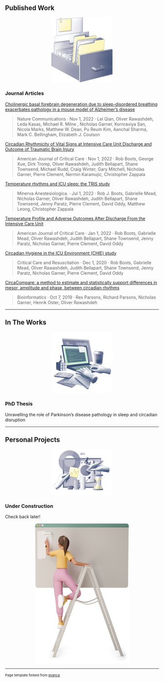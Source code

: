 ## Published Work

<p align="center">
<img src="images/haze-box-with-documents.png?raw=true" width="200"/>
</p>

### Journal Articles

[Cholinergic basal forebrain degeneration due to sleep-disordered breathing exacerbates pathology in a mouse model of Alzheimer’s disease](https://www.nature.com/articles/s41467-022-33624-y)

> Nature Communications · Nov 1, 2022 · Lei Qian, Oliver Rawashdeh, Leda Kasas, Michael R. Milne , Nicholas Garner, Kornraviya San, Nicola Marks, Matthew W. Dean, Pu Reum Kim, Aanchal Sharma, Mark C. Bellingham, Elizabeth J. Coulson

[Circadian Rhythmicity of Vital Signs at Intensive Care Unit Discharge and Outcome of Traumatic Brain Injury](https://doi.org/10.4037/ajcc2022821)
> American Journal of Critical Care · Nov 1, 2022 · Rob Boots, George Xue, Dirk Tromp, Oliver Rawashdeh, Judith Bellapart, Shane Townsend, Michael Rudd, Craig Winter, Gary Mitchell, Nicholas Garner, Pierre Clement, Nermin Karamujic, Christopher Zappala

[Temperature rhythms and ICU sleep: the TRIS study](https://www.minervamedica.it/en/journals/minerva-anestesiologica/article.php?cod=R02Y2021N07A0794)
> Minerva Anestesiologica. · Jul 1, 2022 · Rob J. Boots, Gabrielle Mead, Nicholas Garner, Oliver Rawashdeh, Judith Bellapart, Shane Townsend, Jenny Paratz, Pierre Clement, David Oddy, Matthew Leong, Christopher Zappala

[Temperature Profile and Adverse Outcomes After Discharge From the Intensive Care Unit](https://doi.org/10.4037/ajcc2022223)
> American Journal of Critical Care · Jan 1, 2022 · Rob Boots, Gabrielle Mead, Oliver Rawashdeh, Judith Bellapart, Shane Townsend, Jenny Paratz, Nicholas Garner, Pierre Clement, David Oddy

[Circadian Hygiene in the ICU Environment (CHIE) study](https://ccr.cicm.org.au/journal-editions/articles/1391)
> Critical Care and Resuscitation · Dec 1, 2020 · Rob Boots, Gabrielle Mead, Oliver Rawashdeh, Judith Bellapart, Shane Townsend, Jenny Paratz, Nicholas Garner, Pierre Clement, David Oddy

[CircaCompare: a method to estimate and statistically support differences in mesor, amplitude and phase, between circadian rhythms](https://doi.org/10.1093/bioinformatics/btz730)
> Bioinformatics · Oct 7, 2019 · Rex Parsons, Richard Parsons, Nicholas Garner, Henrik Oster, Oliver Rawashdeh

---
<!-- [Project 1 Title](/sample_page)
<img src="images/dummy_thumbnail.jpg?raw=true"/>

---
[Project 2 Title](/pdf/sample_presentation.pdf)
<img src="images/dummy_thumbnail.jpg?raw=true"/>

---
[Project 3 Title](http://example.com/)
<img src="images/dummy_thumbnail.jpg?raw=true"/>

---
-->
 
<!--  ### Category Name 2
[//]: #()
- [Project 1 Title](http://example.com/)
- [Project 2 Title](http://example.com/)
- [Project 3 Title](http://example.com/)
- [Project 4 Title](http://example.com/)
- [Project 5 Title](http://example.com/)

---
) -->
## In The Works

<p align="center">
<img src="images/haze-programmer-writing-code-on-laptop-1.png?raw=true" width="200"/>
</p>

### PhD Thesis

Unravelling the role of Parkinson’s disease pathology in sleep and circadian disruption

---

## Personal Projects

<p align="center">
<img src="images/haze-hands-working-on-business-analytics-1.png?raw=true" width="200"/>
</p>

### Under Construction

Check back later!

<p align="center">
<img src="images/3d-casual-life-young-woman-painting-the-wall-with-a-roller.png?raw=true"/>
</p>

---
<p style="font-size:11px">Page template forked from <a href="https://github.com/evanca/quick-portfolio">evanca</a></p>
<!-- Remove above link if you don't want to attibute -->
